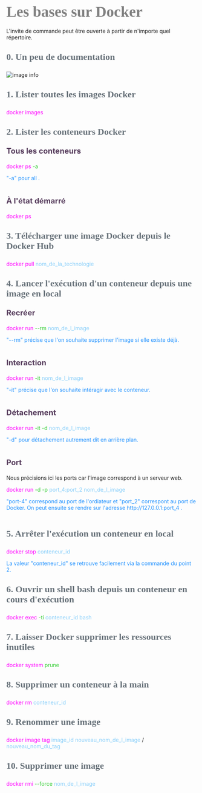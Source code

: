 <head>
<style>
#titleMain {color:#808080; font-size:40px; font-weight:bold; font-family:"Cambria"}
#titleSub {color:#677179; font-size:24px; font-weight:bold; font-family: "Verdana"; margin-top:30px; margin-bottom:25px}
#titleSub2 {color:#563C5C; font-size:20px; font-weight:bold; margin-bottom:20px}
#not {color:#1E90FF; font-size:18px "Carnivalee Freakshow"}
#com {color:#FF00FF; font-size:18px "Carnivalee Freakshow"}
#par {color:#32CD32; font-size:18px "Carnivalee Freakshow"}
#val {color:#87CEFA; font-size:18px "Carnivalee Freakshow"}
</style>
</head>

<!-- ```css
<head>
<style>
#bleu {
color:#87CEFA }
</style>
</head>
``` -->

# <div id="titleMain">Les bases sur Docker</div>

L'invite de commande peut être ouverte à partir de n'importe quel répertoire.

## <div id="titleSub">0. Un peu de documentation</div>

![image info](./Images/ImageDocker.JPG)

## <div id="titleSub">1. Lister toutes les images Docker</div>

<span id="com">docker images </span>

## <div id="titleSub">2. Lister les conteneurs Docker</div>

### <div id="titleSub2">Tous les conteneurs</div>

<span id="com">docker ps </span>
<span id="par">-a </span>
<br>

<div id="not">"-a" pour all .</div>
<br>

### <div id="titleSub2">À l'état démarré</div>

<span id="com">docker ps </span>
<br>

## <div id="titleSub">3. Télécharger une image Docker depuis le Docker Hub</div>

<span id="com">docker pull </span>
<span id="val"> nom_de_la_technologie </span>

## <div id="titleSub">4. Lancer l'exécution d'un conteneur depuis une image en local</div>

### <div id="titleSub2">Recréer</div>

<span id="com">docker run </span>
<span id="par">--rm</span>
<span id="val"> nom_de_l_image</span>
<br>

<div id="not">"--rm" précise que l'on souhaite supprimer l'image si elle existe déjà.</div>
<br>

### <div id="titleSub2">Interaction</div>

<span id="com">docker run </span>
<span id="par">-it</span>
<span id="val"> nom_de_l_image</span>
<br>

<div id="not">"-it" précise que l'on souhaite intéragir avec le conteneur.</div>
<br>

### <div id="titleSub2">Détachement</div>

<span id="com">docker run </span>
<span id="par">-it -d</span>
<span id="val"> nom_de_l_image</span>
<br>

<div id="not">"-d" pour détachement autrement dit en arrière plan.</div>
<br>

### <div id="titleSub2">Port</div>

Nous précisions ici les ports car l'image correspond à un serveur web.
<br>

<span id="com">docker run </span>
<span id="par">-d -p</span>
<span id="val"> port_4:port_2 nom_de_l_image</span>
<br>

<div id="not">"port-4" correspond au port de l'ordiateur et "port_2" correspont au port de Docker. On peut ensuite se rendre sur l'adresse http://127.0.0.1:port_4 .</div>
<br>

## <div id="titleSub">5. Arrêter l'exécution un conteneur en local</div>

<span id="com">docker stop </span>
<span id="val"> conteneur_id</span>
<br>

<div id="not">La valeur "conteneur_id" se retrouve facilement via la commande du point 2. </div>

## <div id="titleSub">6. Ouvrir un shell bash depuis un conteneur en cours d'exécution</div>

<span id="com">docker exec </span>
<span id="par">-ti </span>
<span id="val"> conteneur_id bash</span>
<br>

## <div id="titleSub">7. Laisser Docker supprimer les ressources inutiles</div>

<span id="com">docker system </span>
<span id="par">prune </span>
<br>

## <div id="titleSub">8. Supprimer un conteneur à la main</div>

<span id="com">docker rm </span>
<span id="val">conteneur_id </span>
<br>

## <div id="titleSub">9. Renommer une image</div>

<span id="com">docker image tag </span>
<span id="val">image_id </span>
<span id="val">nouveau_nom_de_l_image</span> /
<span id="val">nouveau_nom_du_tag</span>
<br>

## <div id="titleSub">10. Supprimer une image</div>

<span id="com">docker rmi </span>
<span id="par">--force</span>
<span id="val">nom_de_l_image </span>
<br>
